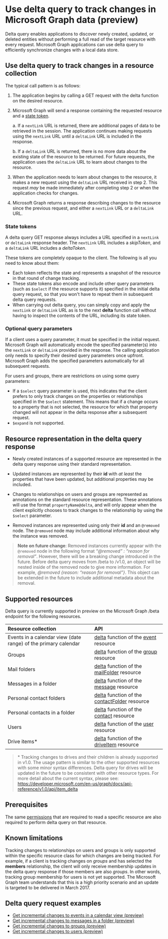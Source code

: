 #  Use delta query to track changes in Microsoft Graph data (preview)

Delta query enables applications to discover newly created, updated, or deleted entities without performing a full read of the target resource with every request. Microsoft Graph applications can use delta query to efficiently synchronize changes with a local data store.

## Use delta query to track changes in a resource collection

The typical call pattern is as follows:

1.  The application begins by calling a GET request with the delta function on the desired resource.
2.  Microsoft Graph will send a response containing the requested resource and a [state token](#state-tokens).

     a.  If a `nextLink` URL is returned, there are additional pages of data to be retrieved in the session. The application continues making requests using the `nextLink` URL until a `deltaLink` URL is included in the response.

     b.  If a `deltaLink` URL is returned, there is no more data about the existing state of the resource to be returned. For future requests, the application uses the `deltaLink` URL to learn about changes to the resource.
     
3.  When the application needs to learn about changes to the resource, it makes a new request using the `deltaLink` URL received in step 2. This request *may* be made immediately after completing step 2 or when the application checks for changes.
4.  Microsoft Graph returns a response describing changes to the resource since the previous request, and either a `nextLink` URL or a `deltaLink` URL.

### State tokens

A delta query GET response always includes a URL specified in a `nextLink` or `deltaLink` response header. 
The `nextLink` URL includes a _skipToken_, and a `deltaLink` URL includes a _deltaToken_. 

These tokens are completely opaque to the client. The following is all you need to know about them:

- Each token reflects the state and represents a snapshot of the resource in that round of change tracking. 
- These state tokens also encode and include other query parameters (such as `$select` if the resource supports it) 
specified in the initial delta query request, so that you won't have to repeat them in subsequent delta query requests.
- When carrying out delta query, you can simply copy and apply the `nextLink` or `deltaLink` URL as is to the next **delta** function call 
without having to inspect the contents of the URL, including its state token.


### Optional query parameters

If a client uses a query parameter, it must be specified in the initial request. Microsoft Graph will automatically encode the specified parameter(s) into the `nextLink` or `deltaLink` provided in the response. 
The calling application only needs to specify their desired query parameters once upfront. Microsoft Graph adds the specified parameters automatically for all subsequent requests.

For users and groups, there are restrictions on using some query parameters:

-   If a `$select` query parameter is used, this indicates that the client prefers to only track changes on the properties or relationships specified in the `$select` statement. 
This means that if a change occurs to a property that is not selected, the resource for which that property changed will not appear in the delta response after a subsequent request.
-   `$expand` is not supported.

## Resource representation in the delta query response

-   Newly created instances of a supported resource are represented in the delta query response using their standard representation.

-   Updated instances are represented by their **id** with *at least* the properties that have been updated, but additional properties may be included.

-   Changes to relationships on users and groups are represented as annotations on the standard resource representation. These annotations will use the format `propertyName@delta`, 
and will only appear when the client explicitly chooses to track changes to the relationship by using the `$select` parameter.

-   Removed instances are represented using only their **id** and an `@removed` node. The `@removed` node may include additional information about why the instance was removed.

> **Note on future change**: Removed instances currently appear with the `@removed` node in the following format *“@removed” : “reason for removal”*. However, there will be a breaking change introduced in the future. Before delta query moves from /beta to /v1.0, an object will be nested inside of the removed node to give more information. For example, *@removed {reason: “reason for removal”}*. This object can be extended in the future to include additional metadata about the removal.

## Supported resources

Delta query is currently supported in preview on the Microsoft Graph /beta endpoint for the following resources.

| **Resource collection** | **API** |
|:------ | :------ |
| Events in a calendar view (date range) of the primary calendar | [delta](../api-reference/beta/api/event_delta.md) function of the [event](../api-reference/beta/resources/event.md) resource |
| Groups | [delta](../api-reference/beta/api/group_delta.md) function of the [group](../api-reference/beta/resources/group.md) resource |
| Mail folders | [delta](../api-reference/beta/api/mailfolder_delta.md) function of the [mailFolder](../api-reference/beta/resources/mailFolder.md) resource |
| Messages in a folder | [delta](../api-reference/beta/api/message_delta.md) function of the [message](../api-reference/beta/resources/message.md) resource | 
| Personal contact folders | [delta](../api-reference/beta/api/contactfolder_delta.md) function of the [contactFolder](../api-reference/beta/resources/contactfolder.md) resource |
| Personal contacts in a folder | [delta](../api-reference/beta/api/contact_delta.md) function of the [contact](../api-reference/beta/resources/contact.md) resource |
| Users | [delta](../api-reference/beta/api/user_delta.md) function of the [user](../api-reference/beta/resources/user.md) resource | 
| Drive items\* | [delta](../api-reference/beta/api/item_delta.md) function of the [driveItem](../api-reference/beta/resources/driveItem.md) resource |


> \* Tracking changes to drives and their children is already supported in v1.0. The usage pattern is similar to the other supported resources with some minor syntax differences. Delta query for drives will be updated in the future to be consistent with other resource types. For more detail about the current syntax, please see:
<https://developer.microsoft.com/en-us/graph/docs/api-reference/v1.0/api/item_delta>

## Prerequisites

The same [permissions](../authorization/permission_scopes.md) that are required to read a specific resource are also required to perform delta query on that resource.

## Known limitations

Tracking changes to relationships on users and groups is only supported within the specific resource class for which changes are being tracked. For example, if a client is tracking changes on *groups* 
and has selected the **members** relationship, the client will only receive membership updates in the delta query response if those members are also *groups*. 
In other words, tracking group membership for users is not yet supported. The Microsoft Graph team understands that this is a high priority scenario and an update is targeted to be delivered in March 2017.

## Delta query request examples 

- [Get incremental changes to events in a calendar view (preview)](../Concepts/delta_query_events.md)
- [Get incremental changes to messages in a folder (preview)](./delta_query_messages.md)
- [Get incremental changes to groups (preview)](./delta_query_groups.md)
- [Get incremental changes to users (preview)](./delta_query_users.md)